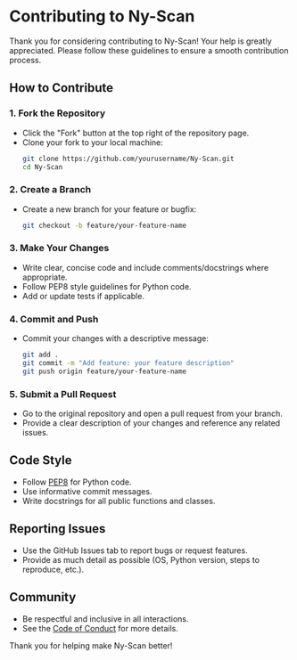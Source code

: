 # Contributing to Ny-Scan

Thank you for considering contributing to Ny-Scan! Your help is greatly appreciated. Please follow these guidelines to ensure a smooth contribution process.

## How to Contribute

### 1. Fork the Repository
- Click the "Fork" button at the top right of the repository page.
- Clone your fork to your local machine:
  ```bash
  git clone https://github.com/yourusername/Ny-Scan.git
  cd Ny-Scan
  ```

### 2. Create a Branch
- Create a new branch for your feature or bugfix:
  ```bash
  git checkout -b feature/your-feature-name
  ```

### 3. Make Your Changes
- Write clear, concise code and include comments/docstrings where appropriate.
- Follow PEP8 style guidelines for Python code.
- Add or update tests if applicable.

### 4. Commit and Push
- Commit your changes with a descriptive message:
  ```bash
  git add .
  git commit -m "Add feature: your feature description"
  git push origin feature/your-feature-name
  ```

### 5. Submit a Pull Request
- Go to the original repository and open a pull request from your branch.
- Provide a clear description of your changes and reference any related issues.

## Code Style
- Follow [PEP8](https://www.python.org/dev/peps/pep-0008/) for Python code.
- Use informative commit messages.
- Write docstrings for all public functions and classes.

## Reporting Issues
- Use the GitHub Issues tab to report bugs or request features.
- Provide as much detail as possible (OS, Python version, steps to reproduce, etc.).

## Community
- Be respectful and inclusive in all interactions.
- See the [Code of Conduct](CODE_OF_CONDUCT.md) for more details.

Thank you for helping make Ny-Scan better! 